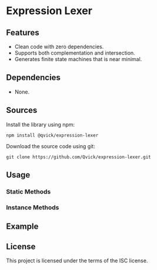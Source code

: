 
# Expression Lexer

## Features

- Clean code with zero dependencies.
- Supports both complementation and intersection.
- Generates finite state machines that is near minimal.

## Dependencies

- None.

## Sources

Install the library using npm:

~~~
npm install @qvick/expression-lexer
~~~

Download the source code using git:

~~~
git clone https://github.com/Qvick/expression-lexer.git
~~~

## Usage

### Static Methods

### Instance Methods

## Example

## License

This project is licensed under the terms of the ISC license.
